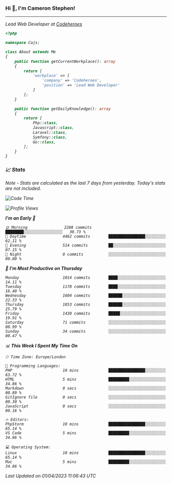 ### Hi 👋, I'm Cameron Stephen!
<hr>
<p><em>Lead Web Developer at <a href="https://codeheroes.co.uk">Codeheroes</a></p>


```php
<?php

namespace Cajs;

class About extends Me
{
    public function getCurrentWorkplace(): array
    {
        return [
            'workplace' => [
                'company' => 'Codeheroes',
                'position' => 'Lead Web Developer'
            ]
        ];
    }

    public function getDailyKnowledge(): array
    {
        return [
            Php::class,
            Javascript::class,
            Laravel::class,
            Symfony::class,
            Go::class,
        ];
    }
}
```

### 📈 Stats
<p><em>Note - Stats are calculated as the last 7 days from yesterday. Today's stats are not included.</em></p>


<!--START_SECTION:waka-->
![Code Time](http://img.shields.io/badge/Code%20Time-3%2C261%20hrs%205%20mins-blue)

![Profile Views](http://img.shields.io/badge/Profile%20Views-3-blue)

**I'm an Early 🐤** 

```text
🌞 Morning                2208 commits        ████████░░░░░░░░░░░░░░░░░   30.73 % 
🌆 Daytime                4462 commits        ████████████████░░░░░░░░░   62.11 % 
🌃 Evening                514 commits         ██░░░░░░░░░░░░░░░░░░░░░░░   07.15 % 
🌙 Night                  0 commits           ░░░░░░░░░░░░░░░░░░░░░░░░░   00.00 % 
```
📅 **I'm Most Productive on Thursday** 

```text
Monday                   1014 commits        ████░░░░░░░░░░░░░░░░░░░░░   14.11 % 
Tuesday                  1178 commits        ████░░░░░░░░░░░░░░░░░░░░░   16.40 % 
Wednesday                1604 commits        ██████░░░░░░░░░░░░░░░░░░░   22.33 % 
Thursday                 1853 commits        ██████░░░░░░░░░░░░░░░░░░░   25.79 % 
Friday                   1430 commits        █████░░░░░░░░░░░░░░░░░░░░   19.91 % 
Saturday                 71 commits          ░░░░░░░░░░░░░░░░░░░░░░░░░   00.99 % 
Sunday                   34 commits          ░░░░░░░░░░░░░░░░░░░░░░░░░   00.47 % 
```


📊 **This Week I Spent My Time On** 

```text
🕑︎ Time Zone: Europe/London

💬 Programming Languages: 
PHP                      10 mins             ████████████████░░░░░░░░░   63.72 % 
HTML                     5 mins              █████████░░░░░░░░░░░░░░░░   34.86 % 
Markdown                 0 secs              ░░░░░░░░░░░░░░░░░░░░░░░░░   00.89 % 
GitIgnore file           0 secs              ░░░░░░░░░░░░░░░░░░░░░░░░░   00.30 % 
JavaScript               0 secs              ░░░░░░░░░░░░░░░░░░░░░░░░░   00.16 % 

🔥 Editors: 
PhpStorm                 10 mins             ████████████████░░░░░░░░░   65.14 % 
VS Code                  5 mins              █████████░░░░░░░░░░░░░░░░   34.86 % 

💻 Operating System: 
Linux                    10 mins             ████████████████░░░░░░░░░   65.14 % 
Mac                      5 mins              █████████░░░░░░░░░░░░░░░░   34.86 % 
```


 Last Updated on 01/04/2023 11:06:43 UTC
<!--END_SECTION:waka-->
